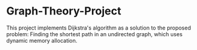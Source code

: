 # Graph-Theory-Project
This project implements Dijkstra's algorithm as a solution to the proposed problem: Finding the shortest path in an undirected graph, which uses dynamic memory allocation.
